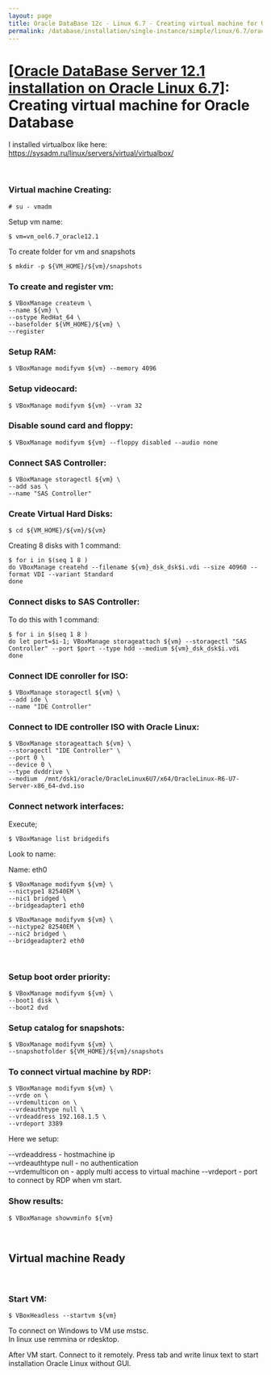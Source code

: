 ```yaml
---
layout: page
title: Oracle DataBase 12c - Linux 6.7 - Creating virtual machine for Oracle Database
permalink: /database/installation/single-instance/simple/linux/6.7/oracle/12.1/virtual-machine/
---
```


# <a href="/database/installation/single-instance/simple/linux/6.7/oracle/12.1/">[Oracle DataBase Server 12.1 installation on Oracle Linux 6.7]</a>: Creating virtual machine for Oracle Database

I installed virtualbox like here:  
https://sysadm.ru/linux/servers/virtual/virtualbox/

<br/>

### Virtual machine Creating:

    # su - vmadm

Setup vm name:

    $ vm=vm_oel6.7_oracle12.1

To create folder for vm and snapshots

    $ mkdir -p ${VM_HOME}/${vm}/snapshots

### To create and register vm:

    $ VBoxManage createvm \
    --name ${vm} \
    --ostype RedHat_64 \
    --basefolder ${VM_HOME}/${vm} \
    --register

### Setup RAM:

    $ VBoxManage modifyvm ${vm} --memory 4096

### Setup videocard:

    $ VBoxManage modifyvm ${vm} --vram 32

### Disable sound card and floppy:

    $ VBoxManage modifyvm ${vm} --floppy disabled --audio none

### Connect SAS Controller:

    $ VBoxManage storagectl ${vm} \
    --add sas \
    --name "SAS Controller"

### Create Virtual Hard Disks:

    $ cd ${VM_HOME}/${vm}/${vm}

Creating 8 disks with 1 command:

    $ for i in $(seq 1 8 )
    do VBoxManage createhd --filename ${vm}_dsk_dsk$i.vdi --size 40960 --format VDI --variant Standard
    done

### Connect disks to SAS Controller:

To do this with 1 command:

    $ for i in $(seq 1 8 )
    do let port=$i-1; VBoxManage storageattach ${vm} --storagectl "SAS Controller" --port $port --type hdd --medium ${vm}_dsk_dsk$i.vdi
    done

### Connect IDE conroller for ISO:

    $ VBoxManage storagectl ${vm} \
    --add ide \
    --name "IDE Controller"

### Connect to IDE controller ISO with Oracle Linux:

    $ VBoxManage storageattach ${vm} \
    --storagectl "IDE Controller" \
    --port 0 \
    --device 0 \
    --type dvddrive \
    --medium  /mnt/dsk1/oracle/OracleLinux6U7/x64/OracleLinux-R6-U7-Server-x86_64-dvd.iso

### Connect network interfaces:

Execute;

    $ VBoxManage list bridgedifs

Look to name:

Name: eth0

    $ VBoxManage modifyvm ${vm} \
    --nictype1 82540EM \
    --nic1 bridged \
    --bridgeadapter1 eth0

    $ VBoxManage modifyvm ${vm} \
    --nictype2 82540EM \
    --nic2 bridged \
    --bridgeadapter2 eth0

<br/>

### Setup boot order priority:

    $ VBoxManage modifyvm ${vm} \
    --boot1 disk \
    --boot2 dvd

### Setup catalog for snapshots:

    $ VBoxManage modifyvm ${vm} \
    --snapshotfolder ${VM_HOME}/${vm}/snapshots

### To connect virtual machine by RDP:

    $ VBoxManage modifyvm ${vm} \
    --vrde on \
    --vrdemulticon on \
    --vrdeauthtype null \
    --vrdeaddress 192.168.1.5 \
    --vrdeport 3389

Here we setup:

--vrdeaddress - hostmachine ip  
--vrdeauthtype null - no authentication  
--vrdemulticon on - apply multi access to virtual machine
--vrdeport - port to connect by RDP when vm start.

### Show results:

    $ VBoxManage showvminfo ${vm}

<br/>

## Virtual machine Ready

<br/>

### Start VM:

    $ VBoxHeadless --startvm ${vm}

To connect on Windows to VM use mstsc.  
In linux use remmina or rdesktop.

After VM start. Connect to it remotely.
Press tab and write linux text to start installation Oracle Linux without GUI.
